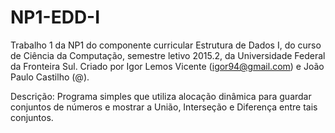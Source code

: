 # NP1-EDD-I
Trabalho 1 da NP1 do componente curricular  Estrutura de Dados I, do curso de Ciência da Computação, semestre letivo 2015.2, da Universidade Federal da Fronteira Sul.
Criado por Igor Lemos Vicente (igor94@gmail.com) e João Paulo Castilho (@).

Descrição:
Programa simples que utiliza alocação dinâmica para guardar conjuntos de números e mostrar a União, Interseção e Diferença entre tais conjuntos.
